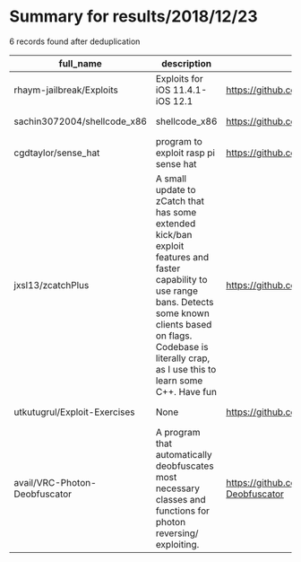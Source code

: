 
# Summary for results/2018/12/23
    
6 records found after deduplication

| full_name | description | html_url | matched_list | matched_count | pushed_at | size | stargazers_count | language | forks_count |
|-------------------------------|-------------------------------------------------------------------------------------------------------------------------------------------------------------------------------------------------------------------------------------|--------------------------------------------------|----------------|-----------------|---------------------------|--------|--------------------|------------|---------------|
| rhaym-jailbreak/Exploits | Exploits for iOS 11.4.1-iOS 12.1 | https://github.com/rhaym-jailbreak/Exploits | ['exploit'] | 1 | 2018-12-23 11:45:56+00:00 | 123 | 48 | C | 13 |
| sachin3072004/shellcode_x86 | shellcode_x86 | https://github.com/sachin3072004/shellcode_x86 | ['shellcode'] | 1 | 2018-12-23 19:45:51+00:00 | 24 | 0 | Assembly | 0 |
| cgdtaylor/sense_hat | program to exploit rasp pi sense hat | https://github.com/cgdtaylor/sense_hat | ['exploit'] | 1 | 2018-12-23 17:20:42+00:00 | 3 | 0 | Python | 0 |
| jxsl13/zcatchPlus | A small update to zCatch that has some extended kick/ban exploit features and faster capability to use range bans. Detects some known clients based on flags. Codebase is literally crap, as I use this to learn some C++. Have fun | https://github.com/jxsl13/zcatchPlus | ['exploit'] | 1 | 2018-12-23 01:23:04+00:00 | 71974 | 3 | C | 2 |
| utkutugrul/Exploit-Exercises | None | https://github.com/utkutugrul/Exploit-Exercises | ['exploit'] | 1 | 2018-12-23 19:30:17+00:00 | 610 | 0 | Python | 0 |
| avail/VRC-Photon-Deobfuscator | A program that automatically deobfuscates most necessary classes and functions for photon reversing/ exploiting. | https://github.com/avail/VRC-Photon-Deobfuscator | ['exploit'] | 1 | 2018-12-23 03:21:54+00:00 | 415 | 1 | C# | 5 |
